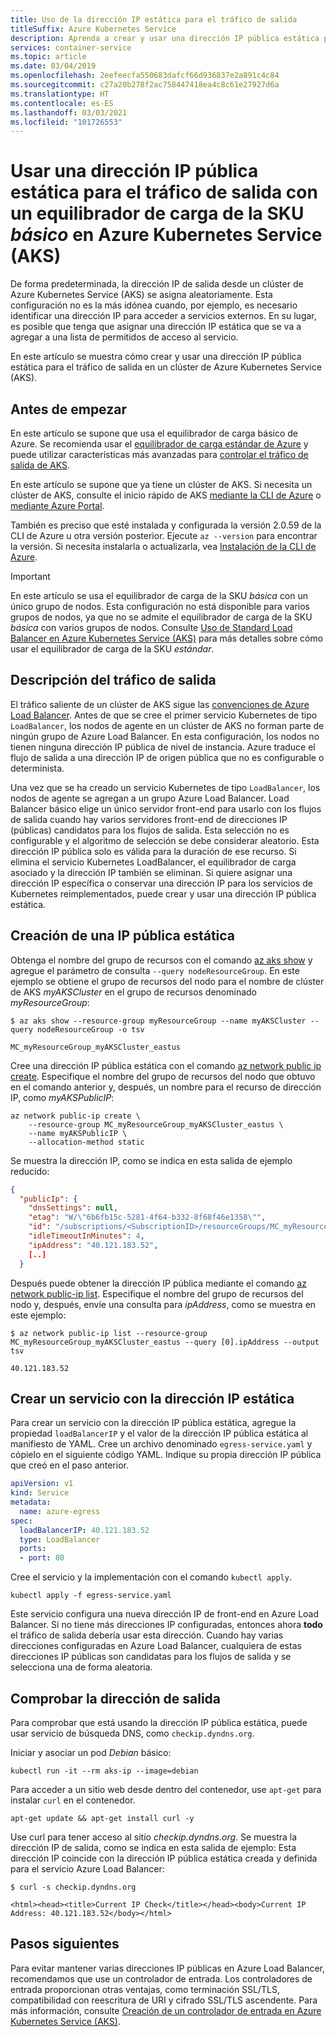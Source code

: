 ```yaml
---
title: Uso de la dirección IP estática para el tráfico de salida
titleSuffix: Azure Kubernetes Service
description: Aprenda a crear y usar una dirección IP pública estática para el tráfico de salida en un clúster de Azure Kubernetes Service (AKS)
services: container-service
ms.topic: article
ms.date: 03/04/2019
ms.openlocfilehash: 2eefeecfa550683dafcf66d936837e2a891c4c84
ms.sourcegitcommit: c27a20b278f2ac758447418ea4c8c61e27927d6a
ms.translationtype: HT
ms.contentlocale: es-ES
ms.lasthandoff: 03/03/2021
ms.locfileid: "101726553"
---
```

# <a name="use-a-static-public-ip-address-for-egress-traffic-with-a-basic-sku-load-balancer-in-azure-kubernetes-service-aks"></a>Usar una dirección IP pública estática para el tráfico de salida con un equilibrador de carga de la SKU *básico* en Azure Kubernetes Service (AKS)

De forma predeterminada, la dirección IP de salida desde un clúster de Azure Kubernetes Service (AKS) se asigna aleatoriamente. Esta configuración no es la más idónea cuando, por ejemplo, es necesario identificar una dirección IP para acceder a servicios externos. En su lugar, es posible que tenga que asignar una dirección IP estática que se va a agregar a una lista de permitidos de acceso al servicio.

En este artículo se muestra cómo crear y usar una dirección IP pública estática para el tráfico de salida en un clúster de Azure Kubernetes Service (AKS).

## <a name="before-you-begin"></a>Antes de empezar

En este artículo se supone que usa el equilibrador de carga básico de Azure.  Se recomienda usar el [equilibrador de carga estándar de Azure](../load-balancer/load-balancer-overview.md) y puede utilizar características más avanzadas para [controlar el tráfico de salida de AKS](./limit-egress-traffic.md).

En este artículo se supone que ya tiene un clúster de AKS. Si necesita un clúster de AKS, consulte el inicio rápido de AKS [mediante la CLI de Azure][aks-quickstart-cli] o [mediante Azure Portal][aks-quickstart-portal].

También es preciso que esté instalada y configurada la versión 2.0.59 de la CLI de Azure u otra versión posterior. Ejecute `az --version` para encontrar la versión. Si necesita instalarla o actualizarla, vea [Instalación de la CLI de Azure][install-azure-cli].

> [!IMPORTANT]
> En este artículo se usa el equilibrador de carga de la SKU *básica* con un único grupo de nodos. Esta configuración no está disponible para varios grupos de nodos, ya que no se admite el equilibrador de carga de la SKU *básica* con varios grupos de nodos. Consulte [Uso de Standard Load Balancer en Azure Kubernetes Service (AKS)][slb] para más detalles sobre cómo usar el equilibrador de carga de la SKU *estándar*.

## <a name="egress-traffic-overview"></a>Descripción del tráfico de salida

El tráfico saliente de un clúster de AKS sigue las [convenciones de Azure Load Balancer][outbound-connections]. Antes de que se cree el primer servicio Kubernetes de tipo `LoadBalancer`, los nodos de agente en un clúster de AKS no forman parte de ningún grupo de Azure Load Balancer. En esta configuración, los nodos no tienen ninguna dirección IP pública de nivel de instancia. Azure traduce el flujo de salida a una dirección IP de origen pública que no es configurable o determinista.

Una vez que se ha creado un servicio Kubernetes de tipo `LoadBalancer`, los nodos de agente se agregan a un grupo Azure Load Balancer. Load Balancer básico elige un único servidor front-end para usarlo con los flujos de salida cuando hay varios servidores front-end de direcciones IP (públicas) candidatos para los flujos de salida. Esta selección no es configurable y el algoritmo de selección se debe considerar aleatorio. Esta dirección IP pública solo es válida para la duración de ese recurso. Si elimina el servicio Kubernetes LoadBalancer, el equilibrador de carga asociado y la dirección IP también se eliminan. Si quiere asignar una dirección IP específica o conservar una dirección IP para los servicios de Kubernetes reimplementados, puede crear y usar una dirección IP pública estática.

## <a name="create-a-static-public-ip"></a>Creación de una IP pública estática

Obtenga el nombre del grupo de recursos con el comando [az aks show][az-aks-show] y agregue el parámetro de consulta `--query nodeResourceGroup`. En este ejemplo se obtiene el grupo de recursos del nodo para el nombre de clúster de AKS *myAKSCluster* en el grupo de recursos denominado *myResourceGroup*:

```azurecli-interactive
$ az aks show --resource-group myResourceGroup --name myAKSCluster --query nodeResourceGroup -o tsv

MC_myResourceGroup_myAKSCluster_eastus
```

Cree una dirección IP pública estática con el comando [az network public ip create][az-network-public-ip-create]. Especifique el nombre del grupo de recursos del nodo que obtuvo en el comando anterior y, después, un nombre para el recurso de dirección IP, como *myAKSPublicIP*:

```azurecli-interactive
az network public-ip create \
    --resource-group MC_myResourceGroup_myAKSCluster_eastus \
    --name myAKSPublicIP \
    --allocation-method static
```

Se muestra la dirección IP, como se indica en esta salida de ejemplo reducido:

```json
{
  "publicIp": {
    "dnsSettings": null,
    "etag": "W/\"6b6fb15c-5281-4f64-b332-8f68f46e1358\"",
    "id": "/subscriptions/<SubscriptionID>/resourceGroups/MC_myResourceGroup_myAKSCluster_eastus/providers/Microsoft.Network/publicIPAddresses/myAKSPublicIP",
    "idleTimeoutInMinutes": 4,
    "ipAddress": "40.121.183.52",
    [..]
  }
```

Después puede obtener la dirección IP pública mediante el comando [az network public-ip list][az-network-public-ip-list]. Especifique el nombre del grupo de recursos del nodo y, después, envíe una consulta para *ipAddress*, como se muestra en este ejemplo:

```azurecli-interactive
$ az network public-ip list --resource-group MC_myResourceGroup_myAKSCluster_eastus --query [0].ipAddress --output tsv

40.121.183.52
```

## <a name="create-a-service-with-the-static-ip"></a>Crear un servicio con la dirección IP estática

Para crear un servicio con la dirección IP pública estática, agregue la propiedad `loadBalancerIP` y el valor de la dirección IP pública estática al manifiesto de YAML. Cree un archivo denominado `egress-service.yaml` y cópielo en el siguiente código YAML. Indique su propia dirección IP pública que creó en el paso anterior.

```yaml
apiVersion: v1
kind: Service
metadata:
  name: azure-egress
spec:
  loadBalancerIP: 40.121.183.52
  type: LoadBalancer
  ports:
  - port: 80
```

Cree el servicio y la implementación con el comando `kubectl apply`.

```console
kubectl apply -f egress-service.yaml
```

Este servicio configura una nueva dirección IP de front-end en Azure Load Balancer. Si no tiene más direcciones IP configuradas, entonces ahora **todo** el tráfico de salida debería usar esta dirección. Cuando hay varias direcciones configuradas en Azure Load Balancer, cualquiera de estas direcciones IP públicas son candidatas para los flujos de salida y se selecciona una de forma aleatoria.

## <a name="verify-egress-address"></a>Comprobar la dirección de salida

Para comprobar que está usando la dirección IP pública estática, puede usar servicio de búsqueda DNS, como `checkip.dyndns.org`.

Iniciar y asociar un pod *Debian* básico:

```console
kubectl run -it --rm aks-ip --image=debian
```

Para acceder a un sitio web desde dentro del contenedor, use `apt-get` para instalar `curl` en el contenedor.

```console
apt-get update && apt-get install curl -y
```

Use curl para tener acceso al sitio *checkip.dyndns.org*. Se muestra la dirección IP de salida, como se indica en esta salida de ejemplo: Esta dirección IP coincide con la dirección IP pública estática creada y definida para el servicio Azure Load Balancer:

```console
$ curl -s checkip.dyndns.org

<html><head><title>Current IP Check</title></head><body>Current IP Address: 40.121.183.52</body></html>
```

## <a name="next-steps"></a>Pasos siguientes

Para evitar mantener varias direcciones IP públicas en Azure Load Balancer, recomendamos que use un controlador de entrada. Los controladores de entrada proporcionan otras ventajas, como terminación SSL/TLS, compatibilidad con reescritura de URI y cifrado SSL/TLS ascendente. Para más información, consulte [Creación de un controlador de entrada en Azure Kubernetes Service (AKS)][ingress-aks-cluster].

<!-- LINKS - internal -->
[az-network-public-ip-create]: /cli/azure/network/public-ip#az-network-public-ip-create
[az-network-public-ip-list]: /cli/azure/network/public-ip#az-network-public-ip-list
[az-aks-show]: /cli/azure/aks#az-aks-show
[azure-cli-install]: /cli/azure/install-azure-cli
[ingress-aks-cluster]: ./ingress-basic.md
[outbound-connections]: ../load-balancer/load-balancer-outbound-connections.md#scenarios
[public-ip-create]: /cli/azure/network/public-ip#az-network-public-ip-create
[aks-quickstart-cli]: kubernetes-walkthrough.md
[aks-quickstart-portal]: kubernetes-walkthrough-portal.md
[install-azure-cli]: /cli/azure/install-azure-cli
[slb]: load-balancer-standard.md

